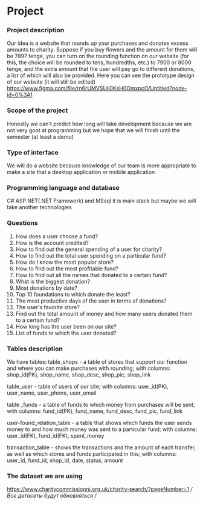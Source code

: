 # Project

### Project description
Our idea is a website that rounds up your purchases and donates excess amounts to charity. Suppose if you buy flowers and the amount for them will be 7897 tenge, you can turn on the rounding function on our website (for this, the choice will be rounded to tens, hundredths, etc.) to 7900 or 8000 tenge, and the extra amount that the user will pay go to different donations, a list of which will also be provided.
Here you can see the prototype design of our website (it will still be edited)
https://www.figma.com/file/rn6rUMVSUii0KsH0OmxpcO/Untitled?node-id=0%3A1

### Scope of the project
Honestly we can't predict how long will take development because we are not very goot at programming  but we hope that we will finish until the semester (at least a demo)

### Type of interface
We will do a website because knowledge of our team is more appropriate to make a site that a desktop application or mobile application

### Programming language and database
C# ASP.NET(.NET Framework) and MSsql it is main stack but maybe we will take another technologies

### Questions
1. How does a user choose a fund?
2. How is the account credited?
3. How to find out the general spending of a user for charity?
4. How to find out the total user spending on a particular fund?
5. How do I know the most popular store?
6. How to find out the most profitable fund?
7. How to find out all the names that donated to a certain fund?
8. What is the biggest donation?
9. Most donations by date?
10. Top 10 foundations to which donate the least?
11. The most productive days of the user in terms of donations?
12. The user's favorite store?
13. Find out the total amount of money and how many users donated them to a certain fund?
14. How long has the user been on our site?
15. List of funds to which the user donated?

### Tables description
We have tables:
table_shops - a table of stores that support our function and where you can make purchases with rounding; with columns: shop_id(PK), shop_name, shop_desc, shop_pic, shop_link

table_user - table of users of our site; with columns: user_id(PK), user_name, user_phone, user_email

table _funds - a table of funds to which money from purchases will be sent; with columns: fund_id(PK), fund_name, fund_desc, fund_pic, fund_link

user-found_relation_table - a table that shows which funds the user sends money to and how much money was sent to a particular fund; with columns: user_id(FK),  fund_id(FK), spent_money

transaction_table - shows the transactions and the amount of each transfer, as well as which stores and funds participated in this; with columns: user_id,  fund_id, shop_id, date, status, amount

### The dataset we are using
https://www.charitycommissionni.org.uk/charity-search/?pageNumber=1 
 */Все датасеты будут обновляться /*


